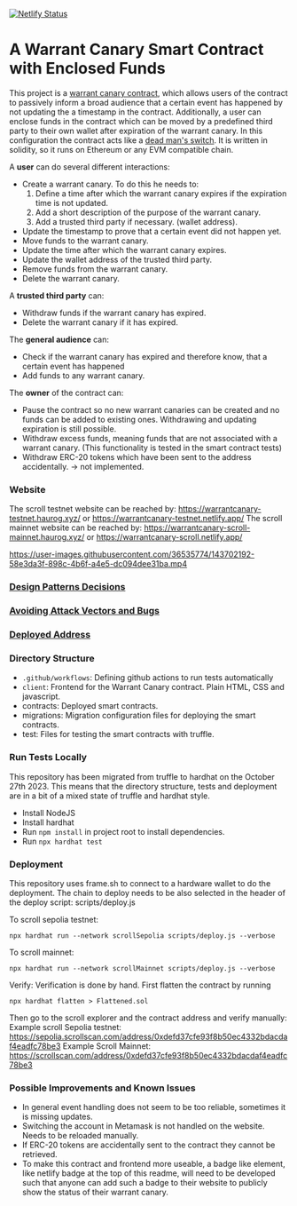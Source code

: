 [![Netlify Status](https://api.netlify.com/api/v1/badges/5561d0b9-0edc-4994-afea-e8013861e87f/deploy-status)](https://app.netlify.com/sites/warrantcanary/deploys)

# A Warrant Canary Smart Contract with Enclosed Funds

This project is a [warrant canary contract](https://en.wikipedia.org/wiki/Warrant_canary), which allows users of the contract to passively inform a broad audience that a certain event has happened by not updating the a timestamp in the contract. Additionally, a user can enclose funds in the contract which can be moved by a predefined third party to their own wallet after expiration of the warrant canary. In this configuration the contract acts like a [dead man's switch](https://en.wikipedia.org/wiki/Dead_man%27s_switch). It is written in solidity, so it runs on Ethereum or any EVM compatible chain.

A **user** can do several different interactions:

* Create a warrant canary. To do this he needs to:
  1. Define a time after which the warrant canary expires if the expiration time is not updated.
  2. Add a short description of the purpose of the warrant canary.
  3. Add a trusted third party if necessary. (wallet address).
* Update the timestamp to prove that a certain event did not happen yet.
* Move funds to the warrant canary.
* Update the time after which the warrant canary expires.
* Update the wallet address of the trusted third party.
* Remove funds from the warrant canary.
* Delete the warrant canary.

A **trusted third party** can:
* Withdraw funds if the warrant canary has expired.
* Delete the warrant canary if it has expired.

The **general audience** can:
* Check if the warrant canary has expired and therefore know, that a certain event has happened
* Add funds to any warrant canary.

The **owner** of the contract can:
* Pause the contract so no new warrant canaries can be created and no funds can be added to existing ones. Withdrawing and updating expiration is still possible.
* Withdraw excess funds, meaning funds that are not associated with a warrant canary. (This functionality is tested in the smart contract tests)
* Withdraw ERC-20 tokens which have been sent to the address accidentally. -> not implemented.


### Website

The scroll testnet website can be reached by: https://warrantcanary-testnet.haurog.xyz/ or https://warrantcanary-testnet.netlify.app/
The scroll mainnet website can be reached by: https://warrantcanary-scroll-mainnet.haurog.xyz/ or https://warrantcanary-scroll.netlify.app/



https://user-images.githubusercontent.com/36535774/143702192-58e3da3f-898c-4b6f-a4e5-dc094dee31ba.mp4



### [Design Patterns Decisions](design_pattern_decisions.md)

### [Avoiding Attack Vectors and Bugs](avoiding_common_attacks.md)

### [Deployed Address](deployed_address.txt)

### Directory Structure

* `.github/workflows`: Defining github actions to run tests automatically
* `client`: Frontend for the Warrant Canary contract. Plain HTML, CSS and javascript.
* contracts: Deployed smart contracts.
* migrations: Migration configuration files for deploying the smart contracts.
* test: Files for testing the smart contracts with truffle.


### Run Tests Locally

This repository has been migrated from truffle to hardhat on the October 27th 2023. This means that the directory structure, tests and deployment are in a bit of a mixed state of truffle and hardhat style.

* Install NodeJS
* Install hardhat
* Run `npm install` in project root to install dependencies.
* Run `npx hardhat test`

### Deployment
This repository uses frame.sh to connect to a hardware wallet to do the deployment. The chain to deploy needs to be also selected in the header of the deploy script: scripts/deploy.js

To scroll sepolia testnet:
```
npx hardhat run --network scrollSepolia scripts/deploy.js --verbose
```
To scroll mainnet:
```
npx hardhat run --network scrollMainnet scripts/deploy.js --verbose
```

Verify:
Verification is done by hand. First flatten the contract by running
```
npx hardhat flatten > Flattened.sol
```
Then go to the scroll explorer and the contract address and verify manually:
Example scroll Sepolia testnet: https://sepolia.scrollscan.com/address/0xdefd37cfe93f8b50ec4332bdacdaf4eadfc78be3
Example Scroll Mainnet: https://scrollscan.com/address/0xdefd37cfe93f8b50ec4332bdacdaf4eadfc78be3

### Possible Improvements and Known Issues

* In general event handling does not seem to be too reliable, sometimes it is missing updates.
* Switching the account in Metamask is not handled on the website. Needs to be reloaded manually.
* If ERC-20 tokens are accidentally sent to the contract they cannot be retrieved.
* To make this contract and frontend more useable, a badge like element, like netlify badge at the top of this readme, will need to be developed such that anyone can add such a badge to their website to publicly show the status of their warrant canary.

